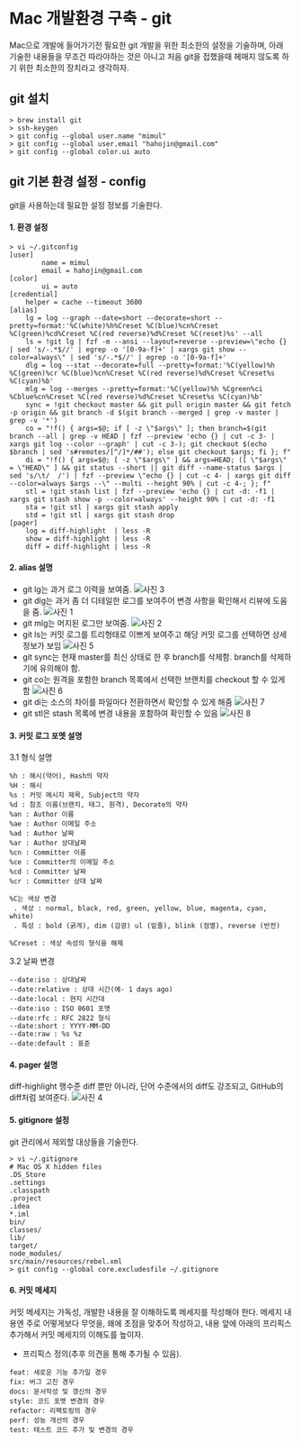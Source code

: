 Mac 개발환경 구축 - git
======================
Mac으로 개발에 들어가기전 필요한 git 개발을 위한 최소한의 설정을 기술하며, 아래 기술한 내용들을 무조건 따라야하는 것은 아니고 처음 git을 접했을때 헤매지 않도록 하기 위한 최소한의 장치라고 생각하자.

git 설치
---
```
> brew install git
> ssh-keygen
> git config --global user.name "mimul"
> git config --global user.email "hahojin@gmail.com"
> git config --global color.ui auto
```
git 기본 환경 설정 - config
---
git을 사용하는데 필요한 설정 정보를 기술한다.

#### 1. 환경 설정
```
> vi ~/.gitconfig
[user]
        name = mimul
        email = hahojin@gmail.com
[color]
        ui = auto
[credential]
    helper = cache --timeout 3600
[alias]
    lg = log --graph --date=short --decorate=short --pretty=format:'%C(white)%h%Creset %C(blue)%cn%Creset %C(green)%cd%Creset %C(red reverse)%d%Creset %C(reset)%s' --all
    ls = !git lg | fzf -m --ansi --layout=reverse --preview=\"echo {} | sed 's/-.*$//' | egrep -o '[0-9a-f]+' | xargs git show --color=always\" | sed 's/-.*$//' | egrep -o '[0-9a-f]+'
    dlg = log --stat --decorate=full --pretty=format:'%C(yellow)%h %C(green)%cr %C(blue)%cn%Creset %C(red reverse)%d%Creset %Creset%s %C(cyan)%b'
    mlg = log --merges --pretty=format:'%C(yellow)%h %Cgreen%ci %Cblue%cn%Creset %C(red reverse)%d%Creset %Creset%s %C(cyan)%b'
    sync = !git checkout master && git pull origin master && git fetch -p origin && git branch -d $(git branch --merged | grep -v master | grep -v '*')
    co = "!f() { args=$@; if [ -z \"$args\" ]; then branch=$(git branch --all | grep -v HEAD | fzf --preview 'echo {} | cut -c 3- | xargs git log --color --graph' | cut -c 3-); git checkout $(echo $branch | sed 's#remotes/[^/]*/##'); else git checkout $args; fi }; f"
    di = "!f() { args=$@; [ -z \"$args\" ] && args=HEAD; ([ \"$args\" = \"HEAD\" ] && git status --short || git diff --name-status $args | sed 's/\t/  /') | fzf --preview \"echo {} | cut -c 4- | xargs git diff --color=always $args --\" --multi --height 90% | cut -c 4-; }; f"
    stl = !git stash list | fzf --preview 'echo {} | cut -d: -f1 | xargs git stash show -p --color=always' --height 90% | cut -d: -f1
    sta = !git stl | xargs git stash apply
    std = !git stl | xargs git stash drop
[pager]
    log = diff-highlight  | less -R
    show = diff-highlight | less -R
    diff = diff-highlight | less -R
```
#### 2. alias 설명

 - git lg는 과거 로그 이력을 보여줌.
 ![사진 3][git_lg]
 - git dlg는 과거 좀 더 디테일한 로그를 보여주어 변경 사항을 확인해서 리뷰에 도움을 줌.
 ![사진 1][git_dlg]
 - git mlg는 머지된 로그만 보여줌.
 ![사진 2][git_mlg]
 - git ls는 커밋 로그를 트리형태로 이쁘게 보여주고 해당 커밋 로그를 선택하면 상세 정보가 보임
 ![사진 5][git_ls_resize]
 - git sync는 현재 master를 최신 상태로 한 후 branch를 삭제함. branch를 삭제하기에 유의해야 함.
 - git co는 원격을 포함한 branch 목록에서 선택한 브랜치를 checkout 할 수 있게 함
 ![사진 6][git_co_resize]
 - git di는 소스의 차이를 파일마다 전환하면서 확인할 수 있게 해줌
 ![사진 7][git_di_resize]
 - git stl은 stash 목록에 변경 내용을 포함하여 확인할 수 있음
 ![사진 8][git_stl_resize1]

#### 3. 커밋 로그 포멧 설명
3.1 형식 설명
```
%h : 해시(약어), Hash의 약자
%H : 해시
%s : 커밋 메시지 제목, Subject의 약자
%d : 참조 이름(브랜치, 태그, 원격), Decorate의 약자
%an : Author 이름
%ae : Author 이메일 주소
%ad : Author 날짜
%ar : Author 상대날짜
%cn : Committer 이름
%ce : Committer의 이메일 주소
%cd : Committer 날짜
%cr : Committer 상대 날짜

%C는 색상 변경
 . 색상 : normal, black, red, green, yellow, blue, magenta, cyan, white)
 . 특성 : bold (굵게), dim (감광) ul (밑줄), blink (점멸), reverse (반전)

%Creset : 색상 속성의 형식을 해제
```

3.2 날짜 변경
```
--date:iso : 상대날짜
--date:relative : 상대 시간(예- 1 days ago)
--date:local : 현지 시간대
--date:iso : ISO 8601 포맷
--date:rfc : RFC 2822 형식
--date:short : YYYY-MM-DD
--date:raw : %s %z
--date:default : 표준
```

#### 4. pager 설명
diff-highlight 행수준 diff 뿐만 아니라, 단어 수준에서의 diff도 강조되고, GitHub의 diff처럼 보여준다.
 ![사진 4][git_pager]

#### 5. gitignore 설정
git 관리에서 제외할 대상들을 기술한다.
```
> vi ~/.gitignore
# Mac OS X hidden files
.DS_Store
.settings
.classpath
.project
.idea
*.iml
bin/
classes/
lib/
target/
node_modules/
src/main/resources/rebel.xml
> git config --global core.excludesfile ~/.gitignore
```

#### 6. 커밋 메세지
커밋 메세지는 가독성, 개발한 내용을 잘 이해하도록 메세지를 작성해야 한다. 메세지 내용엔 주로 어떻게보다 무엇을, 왜에 초점을 맞추어 작성하고, 내용 앞에 아래의 프리픽스 추가해서 커밋 메세지의 이해도를 높이자.

 - 프리픽스 정의(추후 의견을 통해 추가될 수 있음).
```
feat: 새로운 기능 추가일 경우
fix: 버그 고친 경우
docs: 문서작성 및 갱신의 경우
style: 코드 포멧 변경의 경우
refactor: 리팩토링의 경우
perf: 성능 개선의 경우
test: 테스트 코드 추가 및 변경의 경우
```
[git_dlg]: http://www.mimul.com/pebble/default/images/blog/Projects/git_dlg.png
[git_mlg]: http://www.mimul.com/pebble/default/images/blog/Projects/git_mlg.png
[git_lg]: http://www.mimul.com/pebble/default/images/blog/Projects/git_lg.png
[git_pager]: http://www.mimul.com/pebble/default/images/blog/tech/git_pager.png
[git_ls_resize]: http://www.mimul.com/pebble/default/images/git_ls_resize.gif
[git_co_resize]: http://www.mimul.com/pebble/default/images/git_co_resize.gif
[git_di_resize]: http://www.mimul.com/pebble/default/images/git_di_resize.gif
[git_stl_resize1]: http://www.mimul.com/pebble/default/images/git_stl_resize.gif
